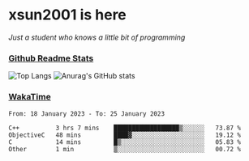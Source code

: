 # xsun2001 is here

*Just a student who knows a little bit of programming*

### [Github Readme Stats](https://github.com/anuraghazra/github-readme-stats)

![Top Langs](https://github-readme-stats.vercel.app/api/top-langs/?username=xsun2001&layout=compact&theme=radical) ![Anurag's GitHub stats](https://github-readme-stats.vercel.app/api?username=xsun2001&show_icons=true&theme=radical)

### [WakaTime](https://wakatime.com)

<!--START_SECTION:waka-->

```text
From: 18 January 2023 - To: 25 January 2023

C++          3 hrs 7 mins    ██████████████████▒░░░░░░   73.87 %
ObjectiveC   48 mins         ████▓░░░░░░░░░░░░░░░░░░░░   19.12 %
C            14 mins         █▒░░░░░░░░░░░░░░░░░░░░░░░   05.83 %
Other        1 min           ▒░░░░░░░░░░░░░░░░░░░░░░░░   00.72 %
```

<!--END_SECTION:waka-->
